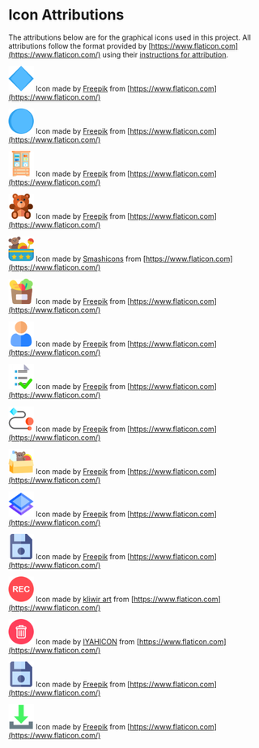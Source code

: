 # Icon Attributions
The attributions below are for the graphical icons used in this project. All attributions follow the format provided by [https://www.flaticon.com](https://www.flaticon.com/) using their [instructions for attribution](https://support.flaticon.com/s/article/Attribution-How-when-and-where-FI?language=en_US#:~:text=Place%20the%20attribution%20on%20the,the%20post%20or%20post%20comments).

<img src="./Assets/img/start_point.png" alt="start_point" width="50"/> Icon made by [Freepik](https://www.flaticon.com/authors/freepik) from [https://www.flaticon.com](https://www.flaticon.com/)

<img src="./Assets/img/circle.png" alt="circle" width="50"/> Icon made by [Freepik](https://www.flaticon.com/authors/freepik) from [https://www.flaticon.com](https://www.flaticon.com/)

<img src="./Assets/Resources/object_icons/cabinet.png" alt="cabinet" width="50"/> Icon made by [Freepik](https://www.flaticon.com/authors/freepik) from [https://www.flaticon.com](https://www.flaticon.com/)

<img src="./Assets/Resources/object_icons/teddy_bear.png" alt="bear" width="50"/> Icon made by [Freepik](https://www.flaticon.com/authors/freepik) from [https://www.flaticon.com](https://www.flaticon.com/)

<img src="./Assets/Resources/object_icons/chest.png" alt="chest" width="50"/> Icon made by [Smashicons](https://www.flaticon.com/authors/smashicons)  from [https://www.flaticon.com](https://www.flaticon.com/)

<img src="./Assets/Resources/object_icons/groceries.png" alt="groceries" width="50"/> Icon made by [Freepik](https://www.flaticon.com/authors/freepik) from [https://www.flaticon.com](https://www.flaticon.com/)

<img src="./Assets/Resources/object_icons/person.png" alt="person" width="50"/> Icon made by [Freepik](https://www.flaticon.com/authors/freepik) from [https://www.flaticon.com](https://www.flaticon.com/)

<img src="./Assets/img/review_icon.png" alt="review" width="50"/> Icon made by [Freepik](https://www.flaticon.com/authors/freepik) from [https://www.flaticon.com](https://www.flaticon.com/)

<img src="./Assets/img/robot_icon.png" alt="robot icon" width="50"/> Icon made by [Freepik](https://www.flaticon.com/authors/freepik) from [https://www.flaticon.com](https://www.flaticon.com/)

<img src="./Assets/img/objects_icon.png" alt="objects_icons" width="50"/> Icon made by [Freepik](https://www.flaticon.com/authors/freepik) from [https://www.flaticon.com](https://www.flaticon.com/)

<img src="./Assets/img/regions_icon.png" alt="regions_icon" width="50"/> Icon made by [Freepik](https://www.flaticon.com/authors/freepik) from [https://www.flaticon.com](https://www.flaticon.com/)

<img src="./Assets/img/save.png" alt="save" width="50"/> Icon made by [Freepik](https://www.flaticon.com/authors/freepik) from [https://www.flaticon.com](https://www.flaticon.com/)

<img src="./Assets/img/record.png" alt="record" width="50"/> Icon made by [kliwir art](https://www.flaticon.com/authors/kliwir-art) from [https://www.flaticon.com](https://www.flaticon.com/)

<img src="./Assets/img/trash-bin.png" alt="trash-bin" width="50"/> Icon made by [IYAHICON](https://www.flaticon.com/authors/iyahicon) from [https://www.flaticon.com](https://www.flaticon.com/)

<img src="./Assets/img/save.png" alt="save" width="50"/> Icon made by [Freepik](https://www.flaticon.com/authors/freepik) from [https://www.flaticon.com](https://www.flaticon.com/)

<img src="./Assets/img/request_map.png" alt="request_map" width="50"/> Icon made by [Freepik](https://www.flaticon.com/authors/freepik) from [https://www.flaticon.com](https://www.flaticon.com/)